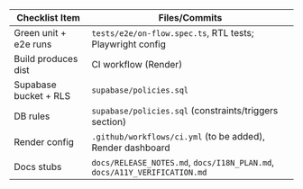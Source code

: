 | Checklist Item | Files/Commits |
|---|---|
| Green unit + e2e runs | `tests/e2e/on-flow.spec.ts`, RTL tests; Playwright config |
| Build produces dist | CI workflow (Render) |
| Supabase bucket + RLS | `supabase/policies.sql` |
| DB rules | `supabase/policies.sql` (constraints/triggers section) |
| Render config | `.github/workflows/ci.yml` (to be added), Render dashboard |
| Docs stubs | `docs/RELEASE_NOTES.md`, `docs/I18N_PLAN.md`, `docs/A11Y_VERIFICATION.md` |



